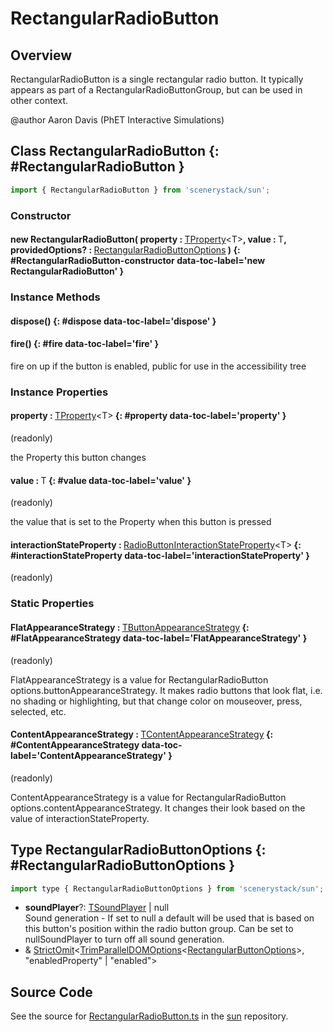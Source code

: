 # RectangularRadioButton

## Overview

RectangularRadioButton is a single rectangular radio button. It typically appears as part of a
RectangularRadioButtonGroup, but can be used in other context.

@author Aaron Davis (PhET Interactive Simulations)

## Class RectangularRadioButton {: #RectangularRadioButton }


```js
import { RectangularRadioButton } from 'scenerystack/sun';
```
### Constructor

#### new RectangularRadioButton( property : <span style="font-weight: 400;">[TProperty](../axon/TProperty.md)&lt;T&gt;</span>, value : <span style="font-weight: 400;">T</span>, providedOptions? : <span style="font-weight: 400;">[RectangularRadioButtonOptions](../sun/RectangularRadioButton.md#RectangularRadioButtonOptions)</span> ) {: #RectangularRadioButton-constructor data-toc-label='new RectangularRadioButton' }

### Instance Methods

#### dispose() {: #dispose data-toc-label='dispose' }

#### fire() {: #fire data-toc-label='fire' }

fire on up if the button is enabled, public for use in the accessibility tree

### Instance Properties

#### property : <span style="font-weight: 400;">[TProperty](../axon/TProperty.md)&lt;T&gt;</span> {: #property data-toc-label='property' }

(readonly)

the Property this button changes

#### value : <span style="font-weight: 400;">T</span> {: #value data-toc-label='value' }

(readonly)

the value that is set to the Property when this button is pressed

#### interactionStateProperty : <span style="font-weight: 400;">[RadioButtonInteractionStateProperty](../sun/RadioButtonInteractionStateProperty.md)&lt;T&gt;</span> {: #interactionStateProperty data-toc-label='interactionStateProperty' }

(readonly)

### Static Properties

#### FlatAppearanceStrategy : <span style="font-weight: 400;">[TButtonAppearanceStrategy](../sun/TButtonAppearanceStrategy.md)</span> {: #FlatAppearanceStrategy data-toc-label='FlatAppearanceStrategy' }

(readonly)

FlatAppearanceStrategy is a value for RectangularRadioButton options.buttonAppearanceStrategy. It makes radio buttons
that look flat, i.e. no shading or highlighting, but that change color on mouseover, press, selected, etc.

#### ContentAppearanceStrategy : <span style="font-weight: 400;">[TContentAppearanceStrategy](../sun/TContentAppearanceStrategy.md)</span> {: #ContentAppearanceStrategy data-toc-label='ContentAppearanceStrategy' }

(readonly)

ContentAppearanceStrategy is a value for RectangularRadioButton options.contentAppearanceStrategy. It changes
their look based on the value of interactionStateProperty.



## Type RectangularRadioButtonOptions {: #RectangularRadioButtonOptions }


```js
import type { RectangularRadioButtonOptions } from 'scenerystack/sun';
```


- **soundPlayer**?: [TSoundPlayer](../tambo/TSoundPlayer.md) | <span style="color: hsla(calc(var(--md-hue) + 180deg),80%,40%,1);">null</span>
<br>  Sound generation - If set to null a default will be used that is based on this button's position within the radio
  button group.  Can be set to nullSoundPlayer to turn off all sound generation.
- &amp; [StrictOmit](../phet-core/StrictOmit.md)&lt;[TrimParallelDOMOptions](../scenery/ParallelDOM.md#TrimParallelDOMOptions)&lt;[RectangularButtonOptions](../sun/RectangularButton.md#RectangularButtonOptions)&gt;, "enabledProperty" | "enabled"&gt;




## Source Code

See the source for [RectangularRadioButton.ts](https://github.com/phetsims/sun/blob/main/js/buttons/RectangularRadioButton.ts) in the [sun](https://github.com/phetsims/sun) repository.

